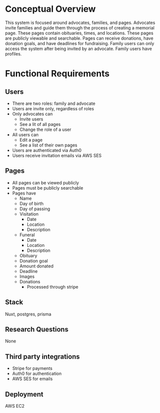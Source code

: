 # Conceptual Overview

This system is focused around advocates, families, and pages. Advocates invite families and guide them through the process of creating a memorial page. These pages contain obituaries, times, and locations. These pages are publicly viewable and searchable. Pages can receive donations, have donation goals, and have deadlines for fundraising. Family users can only access the system after being invited by an advocate. Family users have profiles.

# Functional Requirements

## Users

- There are two roles: family and advocate
- Users are invite only, regardless of roles
- Only advocates can
  - Invite users
  - See a lit of all pages
  - Change the role of a user
- All users can
  - Edit a page
  - See a list of their own pages
- Users are authenticated via Auth0
- Users receive invitation emails via AWS SES

## Pages

- All pages can be viewed publicly
- Pages must be publicly searchable
- Pages have
  - Name
  - Day of birth
  - Day of passing
  - Visitation
    - Date
    - Location
    - Description
  - Funeral
    - Date
    - Location
    - Description
  - Obituary
  - Donation goal
  - Amount donated
  - Deadline
  - Images
  - Donations
    - Processed through stripe

## Stack
Nuxt, postgres, prisma

## Research Questions
None

## Third party integrations

- Stripe for payments
- Auth0 for authentication
- AWS SES for emails

## Deployment

AWS EC2
